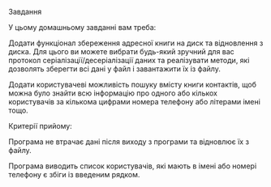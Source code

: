 Завдання

У цьому домашньому завданні вам треба:


Додати функціонал збереження адресної книги на диск та відновлення з диска. Для цього ви можете вибрати будь-який зручний для вас протокол серіалізації/десеріалізації даних та реалізувати методи, які дозволять зберегти всі дані у файл і завантажити їх із файлу.


Додати користувачеві можливість пошуку вмісту книги контактів, щоб можна було знайти всю інформацію про одного або кількох користувачів за кількома цифрами номера телефону або літерами імені тощо.


Критерії прийому:

Програма не втрачає дані після виходу з програми та відновлює їх з файлу.

Програма виводить список користувачів, які мають в імені або номері телефону є збіги із введеним рядком.
